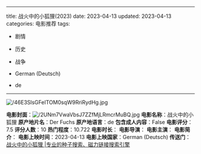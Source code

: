 
---
title: 战火中的小狐狸(2023)
date: 2023-04-13
updated: 2023-04-13
categories: 电影推荐
tags:

- 剧情
- 历史
- 战争

- German (Deutsch)
- de
---

<img src="https://image.tmdb.org/t/p/original/46E3SlsGFeITOM0sqW9RriRydHg.jpg" alt="/46E3SlsGFeITOM0sqW9RriRydHg.jpg" title="/46E3SlsGFeITOM0sqW9RriRydHg.jpg">

**电影封面**：<img src="https://image.tmdb.org/t/p/w200/2UNm7VwaVbsJ7ZZfMjLRmcrMuBQ.jpg" alt="/2UNm7VwaVbsJ7ZZfMjLRmcrMuBQ.jpg" title="/2UNm7VwaVbsJ7ZZfMjLRmcrMuBQ.jpg">
**电影名称**：战火中的小狐狸
**原产地片名**：Der Fuchs
**原产地语言**：de
**包含成人内容**：False
**电影评分**：7.5
**评分人数**：10
**热门程度**：10.722
**电影时长**：
**电影导演**：
**电影主演**：
**电影简介**：
**电影上映时间**：2023-04-13
**电影上映国家**：German (Deutsch)
**传送门**：[战火中的小狐狸 |专业的种子搜索、磁力链接搜索引擎](https://movie.amd794.com:2083/?search=Der%20Fuchs&ordering=&mode=match_phrase&page_size=10&page=1)

